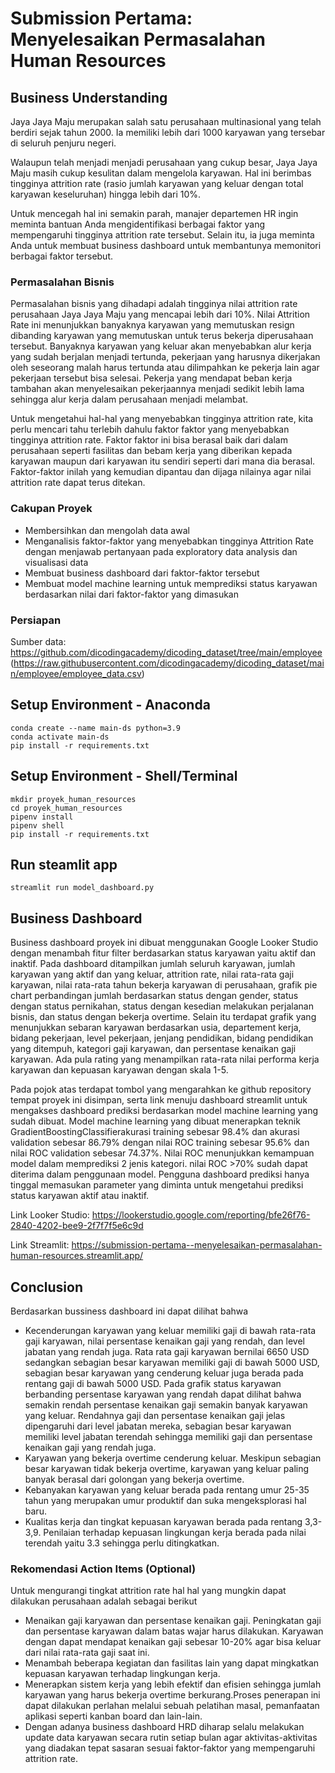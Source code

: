 # Submission Pertama: Menyelesaikan Permasalahan Human Resources

## Business Understanding

Jaya Jaya Maju merupakan salah satu perusahaan multinasional yang telah berdiri sejak tahun 2000. Ia memiliki lebih dari 1000 karyawan yang tersebar di seluruh penjuru negeri. 

Walaupun telah menjadi menjadi perusahaan yang cukup besar, Jaya Jaya Maju masih cukup kesulitan dalam mengelola karyawan. Hal ini berimbas tingginya attrition rate (rasio jumlah karyawan yang keluar dengan total karyawan keseluruhan) hingga lebih dari 10%.

Untuk mencegah hal ini semakin parah, manajer departemen HR ingin meminta bantuan Anda mengidentifikasi berbagai faktor yang mempengaruhi tingginya attrition rate tersebut. Selain itu, ia juga meminta Anda untuk membuat business dashboard untuk membantunya memonitori berbagai faktor tersebut.

### Permasalahan Bisnis

Permasalahan bisnis yang dihadapi adalah tingginya nilai attrition rate perusahaan Jaya Jaya Maju yang mencapai lebih dari 10%. Nilai Attrition Rate ini menunjukkan banyaknya karyawan yang memutuskan resign dibanding karyawan yang memutuskan untuk terus bekerja diperusahaan tersebut. Banyaknya karyawan yang keluar akan menyebabkan alur kerja yang sudah berjalan menjadi tertunda, pekerjaan yang harusnya dikerjakan oleh seseorang malah harus tertunda atau dilimpahkan ke pekerja lain agar pekerjaan tersebut bisa selesai. Pekerja yang mendapat beban kerja tambahan akan menyelesaikan pekerjaannya menjadi sedikit lebih lama sehingga alur kerja dalam perusahaan menjadi melambat.

Untuk mengetahui hal-hal yang menyebabkan tingginya attrition rate, kita perlu mencari tahu terlebih dahulu faktor faktor yang menyebabkan tingginya attrition rate. Faktor faktor ini bisa berasal baik dari dalam perusahaan seperti fasilitas dan bebam kerja yang diberikan kepada karyawan maupun dari karyawan itu sendiri seperti dari mana dia berasal. Faktor-faktor inilah yang kemudian dipantau dan dijaga nilainya agar nilai attrition rate dapat terus ditekan.

### Cakupan Proyek

- Membersihkan dan mengolah data awal
- Menganalisis faktor-faktor yang menyebabkan tingginya Attrition Rate dengan menjawab pertanyaan pada exploratory data analysis dan visualisasi data
- Membuat business dashboard dari faktor-faktor tersebut
- Membuat model machine learning untuk memprediksi status karyawan berdasarkan nilai dari faktor-faktor yang dimasukan

### Persiapan

Sumber data: https://github.com/dicodingacademy/dicoding_dataset/tree/main/employee (https://raw.githubusercontent.com/dicodingacademy/dicoding_dataset/main/employee/employee_data.csv)

## Setup Environment - Anaconda
```
conda create --name main-ds python=3.9
conda activate main-ds
pip install -r requirements.txt
```

## Setup Environment - Shell/Terminal
```
mkdir proyek_human_resources
cd proyek_human_resources
pipenv install
pipenv shell
pip install -r requirements.txt
```

## Run steamlit app
```
streamlit run model_dashboard.py
```

## Business Dashboard

Business dashboard proyek ini dibuat menggunakan Google Looker Studio dengan menambah fitur filter berdasarkan status karyawan yaitu aktif dan inaktif. Pada dashboard ditampilkan jumlah seluruh karyawan, jumlah karyawan yang aktif dan yang keluar, attrition rate, nilai rata-rata gaji karyawan, nilai rata-rata tahun bekerja karyawan di perusahaan, grafik pie chart perbandingan jumlah berdasarkan status dengan gender, status dengan status pernikahan, status dengan kesedian melakukan perjalanan bisnis, dan status dengan bekerja overtime. Selain itu terdapat grafik yang menunjukkan sebaran karyawan berdasarkan usia, departement kerja, bidang pekerjaan, level pekerjaan, jenjang pendidikan, bidang pendidikan yang ditempuh, kategori gaji karyawan, dan persentase kenaikan gaji karyawan. Ada pula rating yang menampilkan rata-rata nilai performa kerja karyawan dan kepuasan karyawan dengan skala 1-5. 

Pada pojok atas terdapat tombol yang mengarahkan ke github repository tempat proyek ini disimpan, serta link menuju dashboard streamlit untuk mengakses dashboard prediksi berdasarkan model machine learning yang sudah dibuat. Model machine learning yang dibuat menerapkan teknik GradientBoostingClassifierakurasi training sebesar 98.4% dan akurasi validation sebesar 86.79% dengan nilai ROC training sebesar 95.6% dan nilai ROC validation sebesar 74.37%. Nilai ROC menunjukkan kemampuan model dalam memprediksi 2 jenis kategori. nilai ROC >70% sudah dapat diterima dalam penggunaan model. Pengguna dashboard prediksi hanya tinggal memasukan parameter yang diminta untuk mengetahui prediksi status karyawan aktif atau inaktif.

Link Looker Studio: https://lookerstudio.google.com/reporting/bfe26f76-2840-4202-bee9-2f7f7f5e6c9d

Link Streamlit: https://submission-pertama--menyelesaikan-permasalahan-human-resources.streamlit.app/

## Conclusion

Berdasarkan bussiness dashboard ini dapat dilihat bahwa
- Kecenderungan karyawan yang keluar memiliki gaji di bawah rata-rata gaji karyawan, nilai persentase kenaikan gaji yang rendah, dan level jabatan yang rendah juga. Rata rata gaji karyawan bernilai 6650 USD sedangkan sebagian besar karyawan memiliki gaji di bawah 5000 USD, sebagian besar karyawan yang cenderung keluar juga berada pada rentang gaji di bawah 5000 USD. Pada grafik status karyawan berbanding persentase karyawan yang rendah dapat dilihat bahwa semakin rendah persentase kenaikan gaji semakin banyak karyawan yang keluar. Rendahnya gaji dan persentase kenaikan gaji jelas dipengaruhi dari level jabatan mereka, sebagian besar karyawan memiliki level jabatan terendah sehingga memiliki gaji dan persentase kenaikan gaji yang rendah juga. 
- Karyawan yang bekerja overtime cenderung keluar. Meskipun sebagian besar karyawan tidak bekerja overtime, karyawan yang keluar paling banyak berasal dari golongan yang bekerja overtime.
- Kebanyakan karyawan yang keluar berada pada rentang umur 25-35 tahun yang merupakan umur produktif dan suka mengeksplorasi hal baru.
- Kualitas kerja dan tingkat kepuasan karyawan berada pada rentang 3,3-3,9. Penilaian terhadap kepuasan lingkungan kerja berada pada nilai terendah yaitu 3.3 sehingga perlu ditingkatkan.

### Rekomendasi Action Items (Optional)

Untuk mengurangi tingkat attrition rate hal hal yang mungkin dapat dilakukan perusahaan adalah sebagai berikut
- Menaikan gaji karyawan dan persentase kenaikan gaji. Peningkatan gaji dan persentase karyawan dalam batas wajar harus dilakukan. Karyawan dengan dapat mendapat kenaikan gaji sebesar 10-20% agar bisa keluar dari nilai rata-rata gaji saat ini. 
- Menambah beberapa kegiatan dan fasilitas lain yang dapat mingkatkan kepuasan karyawan terhadap lingkungan kerja.
- Menerapkan sistem kerja yang lebih efektif dan efisien sehingga jumlah karyawan yang harus bekerja overtime berkurang.Proses penerapan ini dapat dilakukan perlahan melalui sebuah pelatihan masal, pemanfaatan aplikasi seperti kanban board dan lain-lain.
- Dengan adanya business dashboard HRD diharap selalu melakukan update data karyawan secara rutin setiap bulan agar aktivitas-aktivitas yang diadakan tepat sasaran sesuai faktor-faktor yang mempengaruhi attrition rate.
